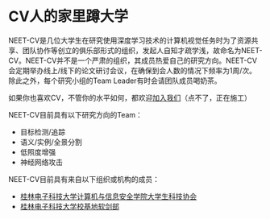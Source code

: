 # CV人的家里蹲大学  

NEET-CV是几位大学生在研究使用深度学习技术的计算机视觉任务时为了资源共享、团队协作等创立的俱乐部形式的组织，发起人自知才疏学浅，故命名为NEET-CV。NEET-CV并不是一个严肃的组织，其成员热爱自己的研究方向。NEET-CV会定期举办线上/线下的论文研讨会议，在确保到会人数的情况下频率为1周/次。除此之外，每个研究小组的Team Leader有时会请团队成员喝奶茶。

如果你也喜欢CV，不管你的水平如何，都欢迎[加入我们]()（点不了，正在施工）

NEET-CV目前具有以下研究方向的Team：  
- 目标检测/追踪
- 语义/实例/全景分割
- 低照度增强
- 神经网络攻击

NEET-CV目前具有来自以下组织或机构的成员：  
- [桂林电子科技大学计算机与信息安全学院大学生科技协会](https://hello.kexie.space/)
- [桂林电子科技大学校基地软剑部](https://csd.guet.ltd/)
